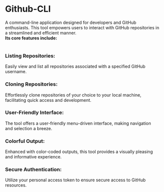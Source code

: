 # Github-CLI
A command-line application designed for developers and GitHub enthusiasts. This tool empowers users to interact with GitHub repositories in a streamlined and efficient manner.
<br>
<strong>Its core features include:</strong>
<br><br>
### Listing Repositories:
Easily view and list all repositories associated with a specified GitHub username.

### Cloning Repositories:
Effortlessly clone repositories of your choice to your local machine, facilitating quick access and development.

### User-Friendly Interface:
The tool offers a user-friendly menu-driven interface, making navigation and selection a breeze.

### Colorful Output:
Enhanced with color-coded outputs, this tool provides a visually pleasing and informative experience.

### Secure Authentication:
Utilize your personal access token to ensure secure access to GitHub resources.
